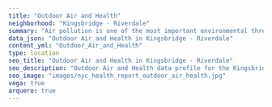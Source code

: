 ```yaml
---
title: "Outdoor Air and Health"
neighborhood: "Kingsbridge - Riverdale"
summary: "Air pollution is one of the most important environmental threats to urban populations and while all people are exposed, pollutant emissions, levels of exposure, and population vulnerability vary across neighborhoods. Exposures to common air pollutants have been linked to respiratory and cardiovascular diseases, cancers, and premature deaths."
data_json: "Outdoor Air and Health in Kingsbridge - Riverdale"
content_yml: "Outdoor_Air_and_Health"
type: location
seo_title: "Outdoor Air and Health in Kingsbridge - Riverdale"
seo_description: "Outdoor Air and Health data profile for the Kingsbridge - Riverdale neighborhood of NYC."
seo_image: "images/nyc_health_report_outdoor_air_health.jpg"
vega: true
arquero: true
---
```

